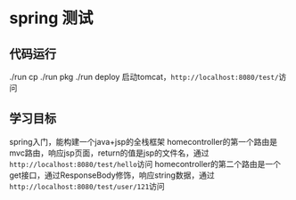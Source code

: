 # spring 测试

## 代码运行
./run cp
./run pkg
./run deploy
启动tomcat，`http://localhost:8080/test/`访问

## 学习目标
spring入门，能构建一个java+jsp的全栈框架
homecontroller的第一个路由是mvc路由，响应jsp页面，return的值是jsp的文件名，通过`http://localhost:8080/test/hello`访问
homecontroller的第二个路由是一个get接口，通过ResponseBody修饰，响应string数据，通过`http://localhost:8080/test/user/121`访问
